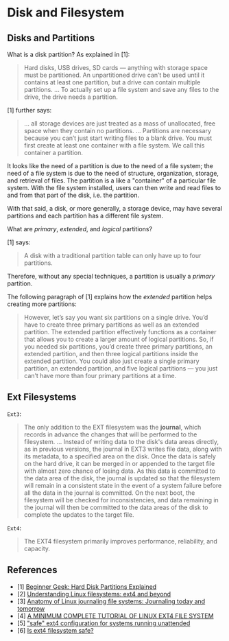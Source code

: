 # Disk and Filesystem

## Disks and Partitions

What is a disk partition? As explained in [1]:

> Hard disks, USB drives, SD cards — anything with storage space must be partitioned. An unpartitioned drive can’t be used until it contains at least one partition, but a drive can contain multiple partitions. ... To actually set up a file system and save any files to the drive, the drive needs a partition.

[1] further says:

> ... all storage devices are just treated as a mass of unallocated, free space when they contain no partitions. ... Partitions are necessary because you can’t just start writing files to a blank drive. You must first create at least one container with a file system. We call this container a partition.

It looks like the need of a partition is due to the need of a file system; the need of a file system is due to the need of structure, organization, storage, and retrieval of files. The partition is a like a "container" of a particular file system. With the file system installed, users can then write and read files to and from that part of the disk, i.e. the partition.

With that said, a disk, or more generally, a storage device, may have several partitions and each partition has a different file system.

What are _primary_, _extended_, and _logical_ partitions?

[1] says:

> A disk with a traditional partition table can only have up to four partitions.

Therefore, without any special techniques, a partition is usually a _primary_ partition.

The following paragraph of [1] explains how the _extended_ partition helps creating more partitions:

> However, let’s say you want six partitions on a single drive. You’d have to create three primary partitions as well as an extended partition. The extended partition effectively functions as a container that allows you to create a larger amount of logical partitions. So, if you needed six partitions, you’d create three primary partitions, an extended partition, and then three logical partitions inside the extended partition. You could also just create a single primary partition, an extended partition, and five logical partitions — you just can’t have more than four primary partitions at a time.

## Ext Filesystems

`Ext3`:

> The only addition to the EXT filesystem was the **journal**, which records in advance the changes that will be performed to the filesystem. ... Instead of writing data to the disk's data areas directly, as in previous versions, the journal in EXT3 writes file data, along with its metadata, to a specified area on the disk. Once the data is safely on the hard drive, it can be merged in or appended to the target file with almost zero chance of losing data. As this data is committed to the data area of the disk, the journal is updated so that the filesystem will remain in a consistent state in the event of a system failure before all the data in the journal is committed. On the next boot, the filesystem will be checked for inconsistencies, and data remaining in the journal will then be committed to the data areas of the disk to complete the updates to the target file.

`Ext4`:

> The EXT4 filesystem primarily improves performance, reliability, and capacity.

## References

- [1] [Beginner Geek: Hard Disk Partitions Explained](https://www.howtogeek.com/184659/beginner-geek-hard-disk-partitions-explained/)
- [2] [Understanding Linux filesystems: ext4 and beyond](https://opensource.com/article/18/4/ext4-filesystem)
- [3] [Anatomy of Linux journaling file systems: Journaling today and tomorrow](https://www.ibm.com/developerworks/library/l-journaling-filesystems/l-journaling-filesystems-pdf.pdf)
- [4] [A MINIMUM COMPLETE TUTORIAL OF LINUX EXT4 FILE SYSTEM](https://metebalci.com/blog/a-minimum-complete-tutorial-of-linux-ext4-file-system/)
- [5] ["safe" ext4 configuration for systems running unattended](https://serverfault.com/q/356507/125167)
- [6] [Is ext4 filesystem safe?](https://unix.stackexchange.com/q/474496/162971)
